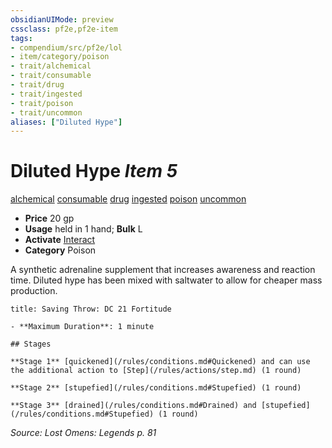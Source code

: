 ```yaml
---
obsidianUIMode: preview
cssclass: pf2e,pf2e-item
tags:
- compendium/src/pf2e/lol
- item/category/poison
- trait/alchemical
- trait/consumable
- trait/drug
- trait/ingested
- trait/poison
- trait/uncommon
aliases: ["Diluted Hype"]
---
```

# Diluted Hype *Item 5*  
[alchemical](/rules/traits/alchemical.md)  [consumable](/rules/traits/consumable.md)  [drug](/rules/traits/drug-gmg.md)  [ingested](/rules/traits/ingested.md)  [poison](/rules/traits/poison.md)  [uncommon](/rules/traits/uncommon.md)  

- **Price** 20 gp
- **Usage** held in 1 hand; **Bulk** L
- **Activate** [Interact](/rules/actions/interact.md)
- **Category** Poison

A synthetic adrenaline supplement that increases awareness and reaction time. Diluted hype has been mixed with saltwater to allow for cheaper mass production.

```ad-inline-affliction
title: Saving Throw: DC 21 Fortitude

- **Maximum Duration**: 1 minute

## Stages

**Stage 1** [quickened](/rules/conditions.md#Quickened) and can use the additional action to [Step](/rules/actions/step.md) (1 round)

**Stage 2** [stupefied](/rules/conditions.md#Stupefied) (1 round)

**Stage 3** [drained](/rules/conditions.md#Drained) and [stupefied](/rules/conditions.md#Stupefied) (1 round)
```

*Source: Lost Omens: Legends p. 81*
